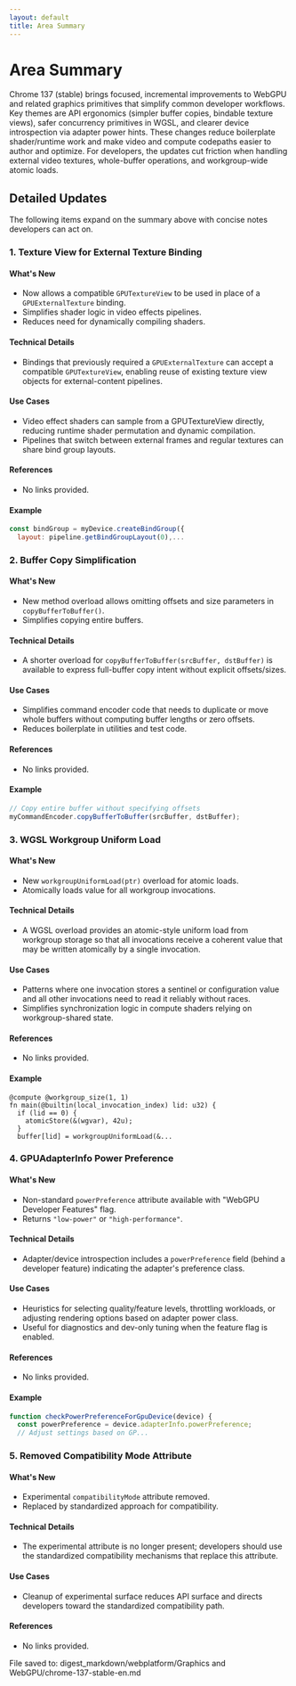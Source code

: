 ```yaml
---
layout: default
title: Area Summary
---
```


# Area Summary

Chrome 137 (stable) brings focused, incremental improvements to WebGPU and related graphics primitives that simplify common developer workflows. Key themes are API ergonomics (simpler buffer copies, bindable texture views), safer concurrency primitives in WGSL, and clearer device introspection via adapter power hints. These changes reduce boilerplate shader/runtime work and make video and compute codepaths easier to author and optimize. For developers, the updates cut friction when handling external video textures, whole-buffer operations, and workgroup-wide atomic loads.

## Detailed Updates

The following items expand on the summary above with concise notes developers can act on.

### 1. Texture View for External Texture Binding

#### What's New
- Now allows a compatible `GPUTextureView` to be used in place of a `GPUExternalTexture` binding.
- Simplifies shader logic in video effects pipelines.
- Reduces need for dynamically compiling shaders.

#### Technical Details
- Bindings that previously required a `GPUExternalTexture` can accept a compatible `GPUTextureView`, enabling reuse of existing texture view objects for external-content pipelines.

#### Use Cases
- Video effect shaders can sample from a GPUTextureView directly, reducing runtime shader permutation and dynamic compilation.
- Pipelines that switch between external frames and regular textures can share bind group layouts.

#### References
- No links provided.

#### Example
```javascript
const bindGroup = myDevice.createBindGroup({
  layout: pipeline.getBindGroupLayout(0),...
```

### 2. Buffer Copy Simplification

#### What's New
- New method overload allows omitting offsets and size parameters in `copyBufferToBuffer()`.
- Simplifies copying entire buffers.

#### Technical Details
- A shorter overload for `copyBufferToBuffer(srcBuffer, dstBuffer)` is available to express full-buffer copy intent without explicit offsets/sizes.

#### Use Cases
- Simplifies command encoder code that needs to duplicate or move whole buffers without computing buffer lengths or zero offsets.
- Reduces boilerplate in utilities and test code.

#### References
- No links provided.

#### Example
```javascript
// Copy entire buffer without specifying offsets
myCommandEncoder.copyBufferToBuffer(srcBuffer, dstBuffer);
```

### 3. WGSL Workgroup Uniform Load

#### What's New
- New `workgroupUniformLoad(ptr)` overload for atomic loads.
- Atomically loads value for all workgroup invocations.

#### Technical Details
- A WGSL overload provides an atomic-style uniform load from workgroup storage so that all invocations receive a coherent value that may be written atomically by a single invocation.

#### Use Cases
- Patterns where one invocation stores a sentinel or configuration value and all other invocations need to read it reliably without races.
- Simplifies synchronization logic in compute shaders relying on workgroup-shared state.

#### References
- No links provided.

#### Example
```wgsl
@compute @workgroup_size(1, 1)
fn main(@builtin(local_invocation_index) lid: u32) {
  if (lid == 0) {
    atomicStore(&(wgvar), 42u);
  }
  buffer[lid] = workgroupUniformLoad(&...
```

### 4. GPUAdapterInfo Power Preference

#### What's New
- Non-standard `powerPreference` attribute available with "WebGPU Developer Features" flag.
- Returns `"low-power"` or `"high-performance"`.

#### Technical Details
- Adapter/device introspection includes a `powerPreference` field (behind a developer feature) indicating the adapter's preference class.

#### Use Cases
- Heuristics for selecting quality/feature levels, throttling workloads, or adjusting rendering options based on adapter power class.
- Useful for diagnostics and dev-only tuning when the feature flag is enabled.

#### References
- No links provided.

#### Example
```javascript
function checkPowerPreferenceForGpuDevice(device) {
  const powerPreference = device.adapterInfo.powerPreference;
  // Adjust settings based on GP...
```

### 5. Removed Compatibility Mode Attribute

#### What's New
- Experimental `compatibilityMode` attribute removed.
- Replaced by standardized approach for compatibility.

#### Technical Details
- The experimental attribute is no longer present; developers should use the standardized compatibility mechanisms that replace this attribute.

#### Use Cases
- Cleanup of experimental surface reduces API surface and directs developers toward the standardized compatibility path.

#### References
- No links provided.

File saved to: digest_markdown/webplatform/Graphics and WebGPU/chrome-137-stable-en.md
